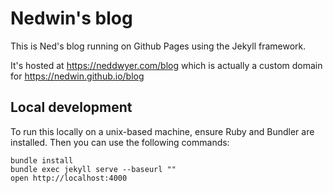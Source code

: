 # Nedwin's blog

This is Ned's blog running on Github Pages using the Jekyll framework.

It's hosted at https://neddwyer.com/blog which is actually a custom domain for https://nedwin.github.io/blog

## Local development

To run this locally on a unix-based machine, ensure Ruby and Bundler are installed. Then you can use the following commands:

```
bundle install
bundle exec jekyll serve --baseurl ""
open http://localhost:4000
```